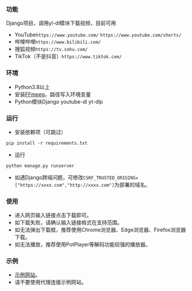 ### 功能

Django项目，调用yl-dl模块下载视频，目前可用
* YouTube```https://www.youtube.com/``` ```https://www.youtube.com/shorts/```
* 哔哩哔哩```https://www.bilibili.com/```
* 搜狐视频```https://tv.sohu.com/```
* TikTok（不是抖音）```https://www.tiktok.com/```

### 环境

* Python3.8以上
* 安装[FFmpeg](https://ffmpeg.org//)，路径写入环境变量
* Python模块Django  youtube-dl  yt-dlp

### 运行
* 安装依赖项（可跳过）
```
pip install -r requirements.txt
```
* 运行
```
python manage.py runserver
```
* 如遇Django跨域问题，可修改```CSRF_TRUSTED_ORIGINS=["https://xxxx.com","http://xxxx.com"]```为部署的域名。
  
### 使用
* 进入网页输入链接点击下载即可。
* 如下载失败，请确认输入链接格式在支持范围。
* 如无法弹出下载框，推荐使用Chrome浏览器、Edge浏览器、Firefox浏览器下载。
* 如无法播放，推荐使用PotPlayer等解码功能较强的播放器。
  
### 示例
* [示例网站](http://dl.wenruxiaow.link)。
* 请不要使用代理连接示例网站。
